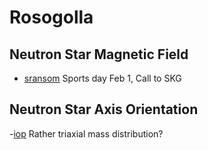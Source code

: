 # Rosogolla

## Neutron Star Magnetic Field

- [sransom](https://www.cv.nrao.edu/~sransom/web/Ch6.html) Sports day Feb 1, Call to SKG

## Neutron Star Axis Orientation

-[iop](https://iopscience.iop.org/article/10.1086/305991/fulltext/37791.text.html) Rather triaxial mass distribution?
